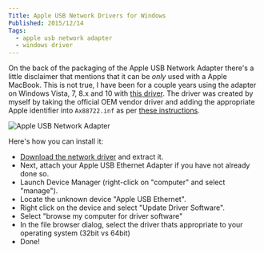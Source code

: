 ```yaml
---
Title: Apple USB Network Drivers for Windows
Published: 2015/12/14
Tags:
  - apple usb network adapter
  - windows driver
---
```


On the back of the packaging of the Apple USB Network Adapter there's a little disclaimer that mentions that it can be _only_ used with a Apple MacBook. This is not true, I have been for a couple years using the adapter on Windows Vista, 7, 8.x and 10 with [this driver](/downloads/apple-usb-networking-driver-for-windows-vista-7-8-10.zip). The driver was created by myself by taking the official OEM vendor driver and adding the appropriate Apple identifier into ```Ax88722.inf``` as per [these instructions](http://ashleyangell.com/2010/09/windows-7-drivers-for-apples-usb-ethernet-adapter).

![Apple USB Network Adapter](/blog/images/apple-usb-network-adapter.png)

Here's how you can install it:

* [Download the network driver](/downloads/apple-usb-networking-driver-for-windows-vista-7-8-10.zip) and extract it.
* Next, attach your Apple USB Ethernet Adapter if you have not already done so.
* Launch Device Manager (right-click on "computer" and select "manage").
* Locate the unknown device "Apple USB Ethernet".
* Right click on the device and select "Update Driver Software".
* Select "browse my computer for driver software"
* In the file browser dialog, select the driver thats appropriate to your operating system (32bit vs 64bit)
* Done!
